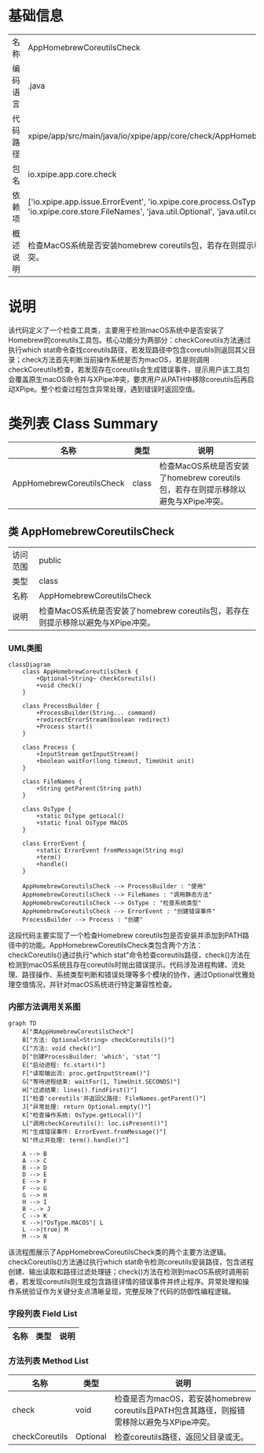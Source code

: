 # 基础信息

|      |      |
|------|------|
| 名称 | AppHomebrewCoreutilsCheck |
| 编码语言 | .java |
| 代码路径 | xpipe/app/src/main/java/io/xpipe/app/core/check/AppHomebrewCoreutilsCheck.java |
| 包名 | io.xpipe.app.core.check |
| 依赖项 | ['io.xpipe.app.issue.ErrorEvent', 'io.xpipe.core.process.OsType', 'io.xpipe.core.store.FileNames', 'java.util.Optional', 'java.util.concurrent.TimeUnit'] |
| 概述说明 | 检查MacOS系统是否安装homebrew coreutils包，若存在则提示移除以避免与XPipe冲突。 |

# 说明

该代码定义了一个检查工具类，主要用于检测macOS系统中是否安装了Homebrew的coreutils工具包。核心功能分为两部分：checkCoreutils方法通过执行which stat命令查找coreutils路径，若发现路径中包含coreutils则返回其父目录；check方法首先判断当前操作系统是否为macOS，若是则调用checkCoreutils检查，若发现存在coreutils会生成错误事件，提示用户该工具包会覆盖原生macOS命令并与XPipe冲突，要求用户从PATH中移除coreutils后再启动XPipe。整个检查过程包含异常处理，遇到错误时返回空值。

# 类列表 Class Summary

| 名称   | 类型  | 说明 |
|-------|------|-------------|
| AppHomebrewCoreutilsCheck | class | 检查MacOS系统是否安装了homebrew coreutils包，若存在则提示移除以避免与XPipe冲突。 |



## 类 AppHomebrewCoreutilsCheck

|      |      |
|------|------|
| 访问范围 | public |
| 类型 | class |
| 名称 | AppHomebrewCoreutilsCheck |
| 说明 | 检查MacOS系统是否安装了homebrew coreutils包，若存在则提示移除以避免与XPipe冲突。 |


### UML类图

```mermaid
classDiagram
    class AppHomebrewCoreutilsCheck {
        +Optional~String~ checkCoreutils()
        +void check()
    }

    class ProcessBuilder {
        +ProcessBuilder(String... command)
        +redirectErrorStream(boolean redirect)
        +Process start()
    }

    class Process {
        +InputStream getInputStream()
        +boolean waitFor(long timeout, TimeUnit unit)
    }

    class FileNames {
        +String getParent(String path)
    }

    class OsType {
        +static OsType getLocal()
        +static final OsType MACOS
    }

    class ErrorEvent {
        +static ErrorEvent fromMessage(String msg)
        +term()
        +handle()
    }

    AppHomebrewCoreutilsCheck --> ProcessBuilder : "使用"
    AppHomebrewCoreutilsCheck --> FileNames : "调用静态方法"
    AppHomebrewCoreutilsCheck --> OsType : "检查系统类型"
    AppHomebrewCoreutilsCheck --> ErrorEvent : "创建错误事件"
    ProcessBuilder --> Process : "创建"
```

这段代码主要实现了一个检查Homebrew coreutils包是否安装并添加到PATH路径中的功能。AppHomebrewCoreutilsCheck类包含两个方法：checkCoreutils()通过执行"which stat"命令检查coreutils路径，check()方法在检测到macOS系统且存在coreutils时抛出错误提示。代码涉及进程构建、流处理、路径操作、系统类型判断和错误处理等多个模块的协作，通过Optional优雅处理空值情况，并针对macOS系统进行特定兼容性检查。


### 内部方法调用关系图

```mermaid
graph TD
    A["类AppHomebrewCoreutilsCheck"]
    B["方法: Optional<String> checkCoreutils()"]
    C["方法: void check()"]
    D["创建ProcessBuilder: 'which', 'stat'"]
    E["启动进程: fc.start()"]
    F["读取输出流: proc.getInputStream()"]
    G["等待进程结束: waitFor(1, TimeUnit.SECONDS)"]
    H["过滤结果: lines().findFirst()"]
    I["检查'coreutils'并返回父路径: FileNames.getParent()"]
    J["异常处理: return Optional.empty()"]
    K["检查操作系统: OsType.getLocal()"]
    L["调用checkCoreutils(): loc.isPresent()"]
    M["生成错误事件: ErrorEvent.fromMessage()"]
    N["终止并处理: term().handle()"]

    A --> B
    A --> C
    B --> D
    D --> E
    E --> F
    F --> G
    G --> H
    H --> I
    B -.-> J
    C --> K
    K -->|"OsType.MACOS"| L
    L -->|true| M
    M --> N
```

该流程图展示了AppHomebrewCoreutilsCheck类的两个主要方法逻辑。checkCoreutils()方法通过执行which stat命令检测coreutils安装路径，包含进程创建、输出读取和路径过滤处理链；check()方法在检测到macOS系统时调用前者，若发现coreutils则生成包含路径详情的错误事件并终止程序。异常处理和操作系统验证作为关键分支点清晰呈现，完整反映了代码的防御性编程逻辑。

### 字段列表 Field List

| 名称  | 类型  | 说明 |
|-------|-------|------|

### 方法列表 Method List

| 名称  | 类型  | 说明 |
|-------|-------|------|
| check | void | 检查是否为macOS，若安装homebrew coreutils且PATH包含其路径，则报错需移除以避免与XPipe冲突。 |
| checkCoreutils | Optional<String> | 检查coreutils路径，返回父目录或无。 |




